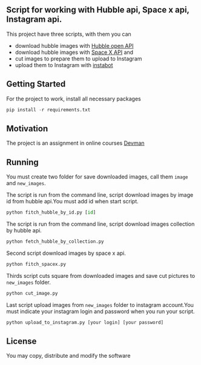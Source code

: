 ## Script for working with Hubble api, Space x api, Instagram api.

This project have three scripts, with them you can 
* download hubble images with [Hubble open API](http://hubblesite.org/api/v3/images) 
* download hubble images with  [Space X API](https://api.spacexdata.com/v3/launches/latest) and 
* cut images to prepare them to upload to Instagram
* upload them to Instagram with [instabot](https://github.com/instagrambot/instabot)

## Getting Started

For the project to work, install all necessary packages 

```python
pip install -r requirements.txt
```

## Motivation

The project is an assignment in online courses [Devman](https://dvmn.org/modules/)

## Running
You must create two folder for save downloaded images, call them `image` and `new_images`.

The script is run from the command line, script download images by image id from hubble api.You must add id when start script.
```python
python fitch_hubble_by_id.py [id]
```
The script is run from the command line, script download images collection by hubble api.
```python
python fetch_hubble_by_collection.py 
```
Second script download images by space x api.
```python
python fitch_spacex.py
```
Thirds script cuts square from downloaded images and save сut pictures to `new_images` folder. 
```python
python cut_image.py
```
Last script upload images from `new_images` folder to instagram account.You must indicate your instagram login and password when you run your script.
```python
python upload_to_instagram.py [your login] [your password]
```
## License

You may copy, distribute and modify the software
